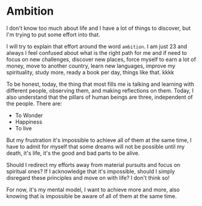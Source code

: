 # Ambition

I don't know too much about life and I have a lot of things to discover, but I'm trying to put some effort into that.

I will try to explain that effort around the word `ambition`. I am just 23 and always I feel confused about what is the right path for me and if need to focus on new challenges, discover new places, force myself to earn a lot of money, move to another country, learn new languages, improve my spirituality, study more, ready a book per day, things like that. kkkk

To be honest, today, the thing that most fills me is talking and learning with different people, observing them, and making reflections on them.
Today, I also understand that the pillars of human beings are three, independent of the people.
There are:

- To Wonder
- Happiness
- To live

But my frustration it's impossible to achieve all of them at the same time, I have to admit for myself that some dreams will not be possible until my death, it's life, it's the good and bad parts to be alive.  

Should I redirect my efforts away from material pursuits and focus on spiritual ones? If I acknowledge that it's impossible, should I simply disregard these principles and move on with life?
I don't think so!

For now, it's my mental model, I want to achieve more and more, also knowing that is impossible be aware of all of them at the same time.
